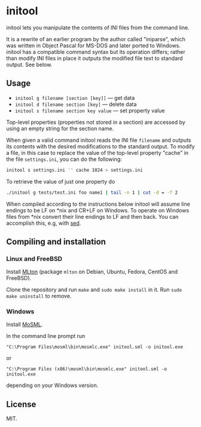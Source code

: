 # initool

initool lets you manipulate the contents of INI files from the command line.

It is a rewrite of an earlier program by the author called "iniparse", which
was written in Object Pascal for MS-DOS and later ported to Windows. initool
has a compatible command syntax but its operation differs; rather than modify
INI files in place it outputs the modified file text to standard output. See
below.

## Usage

* `initool g filename [section [key]]` — get data
* `initool d filename section [key]` — delete data
* `initool s filename section key value` — set property value

Top-level properties (properties not stored in a section) are accessed by
using an empty string for the section name.

When given a valid command initool reads the INI file `filename` and outputs
its contents with the desired modifications to the standard output. To modify
a file, in this case to replace the value of the top-level property "cache" in
the file `settings.ini`, you can do the following:

```sh
initool s settings.ini '' cache 1024 > settings.ini
```

To retrieve the value of just one property do

```sh
./initool g tests/test.ini foo name1 | tail -n 1 | cut -d = -f 2
```

When compiled according to the instructions below initool will assume
line endings to be LF on *nix and CR+LF on Windows. To operate on Windows
files from *nix convert their line endings to LF and then back. You can
accomplish this, e.g, with [sed](http://stackoverflow.com/a/2613834/3142963).

## Compiling and installation

### Linux and FreeBSD

Install [MLton](http://mlton.org/) (package `mlton` on Debian, Ubuntu, Fedora,
CentOS and FreeBSD).

Clone the repository and run `make` and `sudo make install` in it. Run `sudo
make uninstall` to remove.

### Windows

Install [MoSML](http://mosml.org).

In the command line prompt run

`"C:\Program Files\mosml\bin\mosmlc.exe" initool.sml -o initool.exe`

or

`"C:\Program Files (x86)\mosml\bin\mosmlc.exe" initool.sml -o initool.exe`

depending on your Windows version.

## License

MIT.
